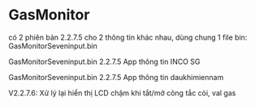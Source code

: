 # GasMonitor
có 2 phiên bản 2.2.7.5 cho 2 thông tin khác nhau, dùng chung 1 file bin: GasMonitorSeveninput.bin

GasMonitorSeveninput.bin 2.2.7.5
App thông tin INCO SG

GasMonitorSeveninput.bin 2.2.7.5
App thông tin daukhimiennam

V2.2.7.6:
Xử lý lại hiển thị LCD chậm khi tắt/mở công tắc còi, val gas
